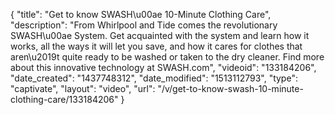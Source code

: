 {
    "title": "Get to know SWASH\u00ae 10-Minute Clothing Care",
    "description": "From Whirlpool and Tide comes the revolutionary SWASH\u00ae System. Get acquainted with the system and learn how it works, all the ways it will let you save, and how it cares for clothes that aren\u2019t quite ready to be washed or taken to the dry cleaner. Find more about this innovative technology at SWASH.com",
    "videoid": "133184206",
    "date_created": "1437748312",
    "date_modified": "1513112793",
    "type": "captivate",
    "layout": "video",
    "url": "\/v\/get-to-know-swash-10-minute-clothing-care\/133184206"
}